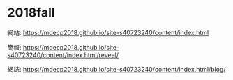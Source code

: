 # 2018fall

網站: https://mdecp2018.github.io/site-s40723240/content/index.html

簡報: https://mdecp2018.github.io/site-s40723240/content/index.html/reveal/

網誌: https://mdecp2018.github.io/site-s40723240/content/index.html/blog/
